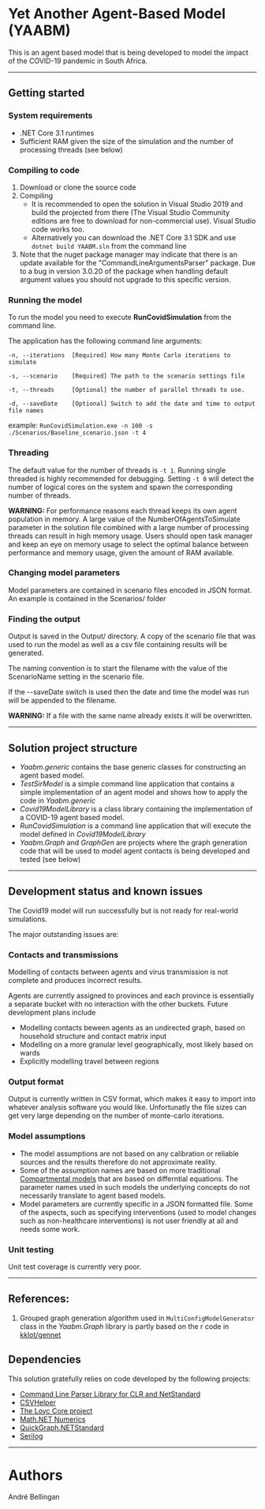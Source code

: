 # Yet Another Agent-Based Model (YAABM)

This is an agent based model that is being developed to model the impact of the COVID-19 pandemic in South Africa.

---

## Getting started

### System requirements
* .NET Core 3.1 runtimes
* Sufficient RAM given the size of the simulation and the number of processing threads (see below)

### Compiling to code

1. Download or clone the source code
2. Compiling
	* It is recommended to open the solution in Visual Studio 2019 and build the projected from there (The Visual Studio Community editions are free to download for non-commercial use). Visual Studio code works too.
	* Alternatively you can download the .NET Core 3.1 SDK and use ```dotnet build YAABM.sln``` from the command line
3. Note that the nuget package manager may indicate that there is an update available for the "CommandLineArgumentsParser" package. Due to a bug in version 3.0.20 of the package when handling default argument values you should not upgrade to this specific version.

### Running the model

To run the model you need to execute **RunCovidSimulation** from the command line.

The application has the following command line arguments:

	-n, --iterations  [Required] How many Monte Carlo iterations to simulate

	-s, --scenario    [Required] The path to the scenario settings file

	-t, --threads     [Optional] the number of parallel threads to use. 

	-d, --saveDate    [Optional] Switch to add the date and time to output file names


example: `RunCovidSimulation.exe -n 100 -s ./Scenarios/Baseline_scenario.json -t 4`

### Threading
The default value for the number of threads is `-t 1`. Running single threaded is highly recommended for debugging. Setting `-t 0` will detect the number of logical cores on the system and spawn the corresponding number of threads.

**WARNING:** For performance reasons each thread keeps its own agent population in memory. A large value of the NumberOfAgentsToSimulate parameter in the solution file combined with a large number of processing threads can result in high memory usage. Users should open task manager and keep an eye on memory usage to select the optimal balance between performance and memory usage, given the amount of RAM available.

### Changing model parameters

Model parameters are contained in scenario files encoded in JSON format. An example is contained in the Scenarios/ folder

### Finding the output

Output is saved in the Output/ directory. A copy of the scenario file that was used to run the model as well as a csv file containing results will be generated.

The naming convention is to start the filename with the value of the ScenarioName setting in the scenario file.

If the --saveDate switch is used then the date and time the model was run will be appended to the filename.

**WARNING:** If a file with the same name already exists it will be overwritten.

---

## Solution project structure

* *Yaabm.generic* contains the base generic classes for constructing an agent based model.
* *TestSirModel* is a simple command line application that contains a simple implementation of an agent model and shows how to apply the code in *Yaabm.generic*
* *Covid19ModelLibrary* is a class library containing the implementation of a COVID-19 agent based model.
* *RunCovidSimulation* is a command line application that will execute the model defined in *Covid19ModelLibrary*
* *Yaabm.Graph* and *GraphGen* are projects where the graph generation code that will be used to model agent contacts is being developed and tested (see below)

---

## Development status and known issues

The Covid19 model will run successfully but is not ready for real-world simulations.

The major outstanding issues are:

### Contacts and transmissions

Modelling of contacts between agents and virus transmission is not complete and produces incorrect results.

Agents are currently assigned to provinces and each province is essentially a separate bucket with no interaction with the other buckets. 
Future development plans include 

* Modelling contacts beween agents as an undirected graph, based on household structure and contact matrix input
* Modelling on a more granular level geographically, most likely based on wards
* Explicitly modelling travel between regions

### Output format

Output is currently written in CSV format, which makes it easy to import into whatever analysis software you would like. Unfortunatly the file sizes can get very large depending on the number of monte-carlo iterations.

### Model assumptions

* The model assumptions are not based on any calibration or reliable sources and the results therefore do not approximate reality.
* Some of the assumption names are based on more traditional [Compartmental models](https://en.wikipedia.org/wiki/Compartmental_models_in_epidemiology) that are based on differntial equations. The parameter names used in such models the underlying concepts do not necessarily translate to agent based models.
* Model parameters are currently specific in a JSON formatted file. Some of the aspects, such as specifying interventions (used to model changes such as non-healthcare interventions) is not user friendly at all and needs some work.

### Unit testing

Unit test coverage is currently very poor.

--- 

## References:

1. Grouped graph generation algorithm used in `MultiConfigModelGenerator` class in the *Yaabm.Graph* library is partly based on the r code in [kklot/gennet](https://github.com/kklot/gennet)

## Dependencies

This solution gratefully relies on code developed by the following projects:

* [Command Line Parser Library for CLR and NetStandard](https://github.com/commandlineparser/commandline#command-line-parser-library-for-clr-and-netstandard)
* [CSVHelper](https://joshclose.github.io/CsvHelper/)
* [The Loyc Core project ](http://core.loyc.net/)
* [Math.NET Numerics](https://numerics.mathdotnet.com/)
* [QuickGraph.NETStandard](https://github.com/deepakkumar1984/QuickGraph.NETStandard)
* [Serilog](https://serilog.net/)

---

# Authors
André Bellingan

